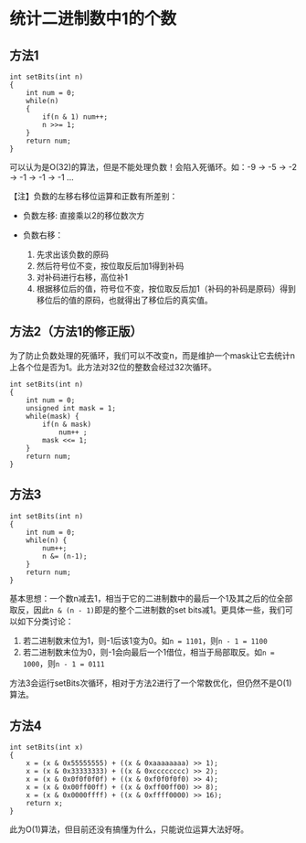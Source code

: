 # 统计二进制数中1的个数

## 方法1

```
int setBits(int n) 
{
    int num = 0;
    while(n) 
    {
        if(n & 1) num++;
        n >>= 1;
    }
    return num;
}
```

可以认为是O(32)的算法，但是不能处理负数！会陷入死循环。如：-9 -> -5 -> -2 -> -1 -> -1 -> -1 ...

【注】负数的左移右移位运算和正数有所差别：

- 负数左移: 直接乘以2的移位数次方

- 负数右移：
    1. 先求出该负数的原码
    2. 然后符号位不变，按位取反后加1得到补码
    3. 对补码进行右移，高位补1
    4. 根据移位后的值，符号位不变，按位取反后加1（补码的补码是原码）得到移位后的值的原码，也就得出了移位后的真实值。

## 方法2（方法1的修正版）

为了防止负数处理的死循环，我们可以不改变n，而是维护一个mask让它去统计n上各个位是否为1。此方法对32位的整数会经过32次循环。

```
int setBits(int n) 
{
    int num = 0;
    unsigned int mask = 1;
    while(mask) {
        if(n & mask)
            num++ ;
        mask <<= 1;
    }
    return num;
}
```

## 方法3

```
int setBits(int n) 
{
    int num = 0;
    while(n) {
        num++;
        n &= (n-1);
    }
    return num;
}
```

基本思想：一个数n减去1，相当于它的二进制数中的最后一个1及其之后的位全部取反，因此```n & (n - 1)```即是的整个二进制数的set bits减1。更具体一些，我们可以如下分类讨论：

1. 若二进制数末位为1，则-1后该1变为0。如```n = 1101```，则```n - 1 = 1100```
2. 若二进制数末位为0，则-1会向最后一个1借位，相当于局部取反。如```n = 1000```，则```n - 1 = 0111```

方法3会运行setBits次循环，相对于方法2进行了一个常数优化，但仍然不是O(1)算法。

## 方法4

```
int setBits(int x)
{  
    x = (x & 0x55555555) + ((x & 0xaaaaaaaa) >> 1);  
    x = (x & 0x33333333) + ((x & 0xcccccccc) >> 2);  
    x = (x & 0x0f0f0f0f) + ((x & 0xf0f0f0f0) >> 4);  
    x = (x & 0x00ff00ff) + ((x & 0xff00ff00) >> 8);  
    x = (x & 0x0000ffff) + ((x & 0xffff0000) >> 16);  
    return x;  
} 
```
此为O(1)算法，但目前还没有搞懂为什么，只能说位运算大法好呀。

